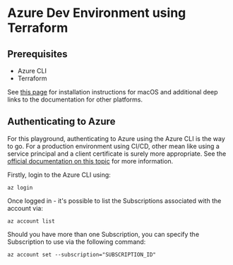 # Azure Dev Environment using Terraform

## Prerequisites

* Azure CLI
* Terraform

See [this page](getting_started.md#installing-requirements) for installation
instructions for macOS and additional deep links to the documentation for other
platforms.

## Authenticating to Azure

For this playground, authenticating to Azure using the Azure CLI is the way to
go. For a production environment using CI/CD, other mean like using a service
principal and a client certificate is surely more appropriate. See the [official
documentation on this topic](https://registry.terraform.io/providers/hashicorp/azurerm/latest/docs/guides/azure_cli)
for more information.

Firstly, login to the Azure CLI using:

    az login

Once logged in - it's possible to list the Subscriptions associated with the
account via:

    az account list

Should you have more than one Subscription, you can specify the Subscription to
use via the following command:

    az account set --subscription="SUBSCRIPTION_ID"
